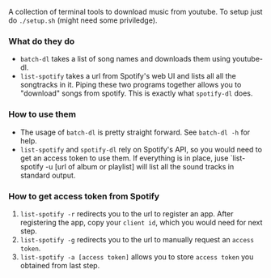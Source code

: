 A collection of terminal tools to download music from youtube.
To setup just do `./setup.sh` (might need some priviledge).
### What do they do
* `batch-dl` takes a list of song names and downloads them using youtube-dl.
* `list-spotify` takes a url from Spotify's web UI and lists all all the songtracks in it.
Piping these two programs together allows you to "download" songs from spotify. This is exactly what `spotify-dl` does.

### How to use them
* The usage of `batch-dl` is pretty straight forward. See `batch-dl -h` for help.
* `list-spotify` and `spotify-dl` rely on Spotify's API, so you would need to get an access token to use them. If everything is in place, juse `list-spotify -u [url of album or playlist] will list all the sound tracks in standard output.

### How to get access token from Spotify
1. `list-spotify -r` redirects you to the url to register an app. After registering the app, copy your `client id`, which you would need for next step.
2. `list-spotify -g` redirects you to the url to manually request an `access token`. 
3. `list-spotify -a [access token]` allows you to store `access token` you obtained from last step.
